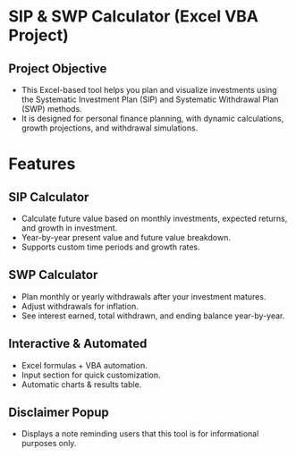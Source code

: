 # SIP & SWP Calculator (Excel VBA Project)
## Project Objective
- This Excel-based tool helps you plan and visualize investments using the Systematic Investment Plan (SIP) and Systematic Withdrawal Plan (SWP) methods.
- It is designed for personal finance planning, with dynamic calculations, growth projections, and withdrawal simulations.

# Features
## SIP Calculator
- Calculate future value based on monthly investments, expected returns, and growth in investment.
- Year-by-year present value and future value breakdown.
- Supports custom time periods and growth rates.
## SWP Calculator
- Plan monthly or yearly withdrawals after your investment matures.
- Adjust withdrawals for inflation.
- See interest earned, total withdrawn, and ending balance year-by-year.
## Interactive & Automated
- Excel formulas + VBA automation.
- Input section for quick customization.
- Automatic charts & results table.
## Disclaimer Popup
- Displays a note reminding users that this tool is for informational purposes only.
